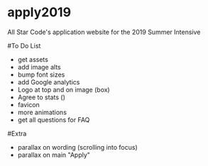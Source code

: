 # apply2019
All Star Code's application website for the 2019 Summer Intensive

#To Do List
- get assets
- add image alts
- bump font sizes
- add Google analytics
- Logo at top and on image (box)
- Agree to stats ()
- favicon
- more animations
- get all questions for FAQ


#Extra
- parallax on wording (scrolling into focus)
- parallax on main "Apply"
